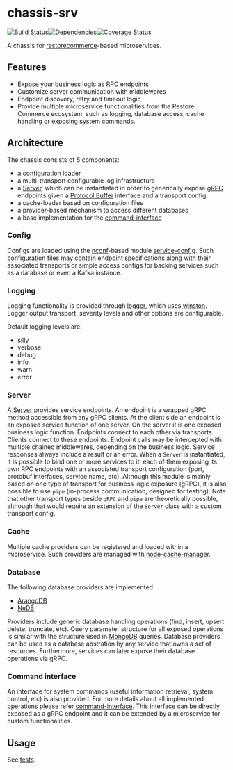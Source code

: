 # chassis-srv
<img src="http://img.shields.io/npm/v/%40restorecommerce%chassis%2Dsrv.svg?style=flat-square" alt="">[![Build Status][build]](https://travis-ci.org/restorecommerce/chassis-srv?branch=master)[![Dependencies][depend]](https://david-dm.org/restorecommerce/chassis-srv)[![Coverage Status][cover]](https://coveralls.io/github/restorecommerce/chassis-srv?branch=master)

[version]: http://img.shields.io/npm/v/chassis-srv.svg?style=flat-square
[build]: http://img.shields.io/travis/restorecommerce/chassis-srv/master.svg?style=flat-square
[depend]: https://img.shields.io/david/restorecommerce/chassis-srv.svg?style=flat-square
[cover]: http://img.shields.io/coveralls/restorecommerce/chassis-srv/master.svg?style=flat-square

A chassis for [restorecommerce](https://github.com/restorecommerce/)-based microservices.

## Features

- Expose your business logic as RPC endpoints
- Customize server communication with middlewares
- Endpoint discovery, retry and timeout logic
- Provide multiple microservice functionalities from the Restore Commerce ecosystem, such as logging, database access, cache handling or exposing system commands.

## Architecture

The chassis consists of 5 components:
- a configuration loader
- a multi-transport configurable log infrastructure
- a [Server](src/microservice/server.ts), which can be instantiated in order to generically expose [gRPC](https://grpc.io/docs/) endpoints given a [Protocol Buffer](https://developers.google.com/protocol-buffers/docs/overview) interface and a transport config
- a cache-loader based on configuration files
- a provider-based mechanism to access different databases
- a base implementation for the [command-interface](command-interface.md)


### Config

Configs are loaded using the [nconf](https://github.com/indexzero/nconf)-based module [service-config](https://github.com/restorecommerce/service-config). Such configuration files may contain endpoint specifications
along with their associated transports or simple access configs for backing services such as a database or even a Kafka instance.


### Logging

Logging functionality is provided through [logger](https://github.com/restorecommerce/logger), which uses [winston](https://github.com/winstonjs/winston). Logger output transport, severity levels and other options are configurable.

Default logging levels are:
- silly
- verbose
- debug
- info
- warn
- error

### Server

A [Server](src/microservice/server.ts) provides service endpoints. An endpoint is a wrapped gRPC method accessible from any gRPC clients.
At the client side an endpoint is an exposed service function of one server.
On the server it is one exposed business logic function. Endpoints connect to each other via transports. Clients connect to these endpoints.
Endpoint calls may be intercepted with multiple chained middlewares, depending on the business logic. Service responses always include a result or an error.
When a `Server` is instantiated, it is possible to bind one or more services to it, each of them exposing its own RPC endpoints with an associated transport configuration (port, protobuf interfaces, service name, etc).
Although this module is mainly based on one type of transport for business logic exposure (gRPC), it is also possible to use `pipe` (in-process communication, designed for testing). Note that other transport types beside `gRPC` and `pipe` are theoretically possible, although that would require an extension of the `Server` class with a custom transport config.

### Cache

Multiple cache providers can be registered and loaded within a microservice. Such providers are managed with [node-cache-manager](https://github.com/BryanDonovan/node-cache-manager).

### Database

The following database providers are implemented:

* [ArangoDB](https://www.arangodb.com/documentation/)
* [NeDB](https://github.com/louischatriot/nedb)

Providers include generic database handling operations (find, insert, upsert delete, truncate, etc). Query parameter structure for all exposed operations is similar with the structure used in [MongoDB](https://docs.mongodb.com/manual/tutorial/getting-started/) queries.
Database providers can be used as a database abstration by any service that owns a set of resources. Furthermore, services can later expose their database operations via gRPC.

### Command interface

An interface for system commands (useful information retrieval, system control, etc) is also provided. For more details about all implemented operations please refer
[command-interface](command-interface.md).
This interface can be directly exposed as a gRPC endpoint and it can be extended by a microservice for custom functionalities.

## Usage

See [tests](test/).

